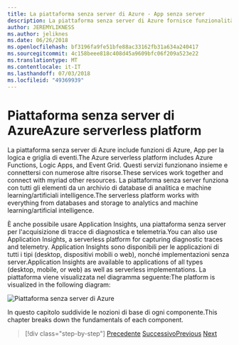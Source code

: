 ```yaml
---
title: La piattaforma senza server di Azure - App senza server
description: La piattaforma senza server di Azure fornisce funzionalità, tra cui codice attivate da eventi scalabilità immediata, pub/sub e basato sul cloud, orchestrazione di flusso di lavoro e altro ancora.
author: JEREMYLIKNESS
ms.author: jeliknes
ms.date: 06/26/2018
ms.openlocfilehash: bf3196fa9fe51bfe88ac33162fb31a634a240417
ms.sourcegitcommit: 4c158beee818c408d45a9609bfc06f209a523e22
ms.translationtype: MT
ms.contentlocale: it-IT
ms.lasthandoff: 07/03/2018
ms.locfileid: "49369939"
---
```

# <a name="azure-serverless-platform"></a><span data-ttu-id="4087e-103">Piattaforma senza server di Azure</span><span class="sxs-lookup"><span data-stu-id="4087e-103">Azure serverless platform</span></span>

<span data-ttu-id="4087e-104">La piattaforma senza server di Azure include funzioni di Azure, App per la logica e griglia di eventi.</span><span class="sxs-lookup"><span data-stu-id="4087e-104">The Azure serverless platform includes Azure Functions, Logic Apps, and Event Grid.</span></span> <span data-ttu-id="4087e-105">Questi servizi funzionano insieme e connettersi con numerose altre risorse.</span><span class="sxs-lookup"><span data-stu-id="4087e-105">These services work together and connect with myriad other resources.</span></span> <span data-ttu-id="4087e-106">La piattaforma senza server funziona con tutti gli elementi da un archivio di database di analitica e machine learning/artificiali intelligence.</span><span class="sxs-lookup"><span data-stu-id="4087e-106">The serverless platform works with everything from databases and storage to analytics and machine learning/artificial intelligence.</span></span>

<span data-ttu-id="4087e-107">È anche possibile usare Application Insights, una piattaforma senza server per l'acquisizione di tracce di diagnostica e telemetria.</span><span class="sxs-lookup"><span data-stu-id="4087e-107">You can also use Application Insights, a serverless platform for capturing diagnostic traces and telemetry.</span></span> <span data-ttu-id="4087e-108">Application Insights sono disponibili per le applicazioni di tutti i tipi (desktop, dispositivi mobili o web), nonché implementazioni senza server.</span><span class="sxs-lookup"><span data-stu-id="4087e-108">Application Insights are available to applications of all types (desktop, mobile, or web) as well as serverless implementations.</span></span> <span data-ttu-id="4087e-109">La piattaforma viene visualizzata nel diagramma seguente:</span><span class="sxs-lookup"><span data-stu-id="4087e-109">The platform is visualized in the following diagram:</span></span>

![Piattaforma senza server di Azure](./media/azure-serverless-platform.png)

<span data-ttu-id="4087e-111">In questo capitolo suddivide le nozioni di base di ogni componente.</span><span class="sxs-lookup"><span data-stu-id="4087e-111">This chapter breaks down the fundamentals of each component.</span></span>

>[!div class="step-by-step"]
<span data-ttu-id="4087e-112">[Precedente](serverless-design-examples.md)
[Successivo](azure-functions.md)</span><span class="sxs-lookup"><span data-stu-id="4087e-112">[Previous](serverless-design-examples.md)
[Next](azure-functions.md)</span></span>
